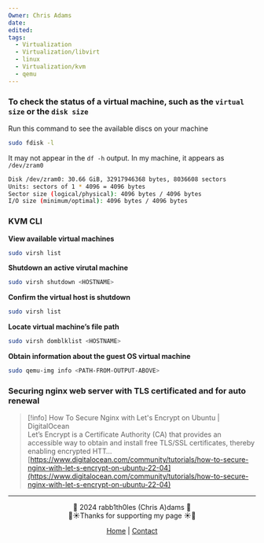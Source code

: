 ```yaml
---
Owner: Chris Adams
date: 
edited: 
tags:
  - Virtualization
  - Virtualization/libvirt
  - linux
  - Virtualization/kvm
  - qemu
---
```

### To check the status of a virtual machine, such as the `virtual size` or the `disk size`

Run this command to see the available discs on your machine
```Bash
sudo fdisk -l
```

It may not appear in the `df -h` output. In my machine, it appears as `/dev/zram0`

```Bash
Disk /dev/zram0: 30.66 GiB, 32917946368 bytes, 8036608 sectors
Units: sectors of 1 * 4096 = 4096 bytes
Sector size (logical/physical): 4096 bytes / 4096 bytes
I/O size (minimum/optimal): 4096 bytes / 4096 bytes
```

### KVM CLI
**View available virtual machines**
```Bash
sudo virsh list
```

**Shutdown an active virutal machine**
```Bash
sudo virsh shutdown <HOSTNAME>
```

**Confirm the virtual host is shutdown**
```Bash
sudo virsh list
```

**Locate virtual machine’s file path**
```Bash
sudo virsh domblklist <HOSTNAME>
```

**Obtain information about the guest OS virtual machine**
```Bash
sudo qemu-img info <PATH-FROM-OUTPUT-ABOVE>
```
### Securing nginx web server with TLS certificated and for auto renewal

> [!info] How To Secure Nginx with Let's Encrypt on Ubuntu | DigitalOcean  
> Let’s Encrypt is a Certificate Authority (CA) that provides an accessible way to obtain and install free TLS/SSL certificates, thereby enabling encrypted HTT…  
> [https://www.digitalocean.com/community/tutorials/how-to-secure-nginx-with-let-s-encrypt-on-ubuntu-22-04](https://www.digitalocean.com/community/tutorials/how-to-secure-nginx-with-let-s-encrypt-on-ubuntu-22-04)  

---
<div style="text-align: center;">
	<div class="gradient-text">👾 2024 rabb1th0les (Chris A)dams 👾</div> 
	🌴☀Thanks for supporting my page ☀🌴
	<nav>
		<ul style="list-style: none; padding: 0;">
			<div style="text-align: center;">
				<li><a href="index.html">Home</a> | <a href="Contact.html">Contact</a></li>
			</div>
		</ul>
	</nav>	
</div>